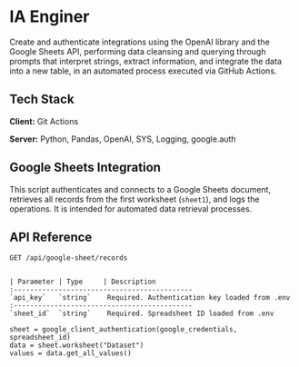 # IA Enginer

Create and authenticate integrations using the OpenAI library and the Google Sheets API, performing data cleansing and querying through prompts that interpret strings, extract information, and integrate the data into a new table, in an automated process executed via GitHub Actions.

## Tech Stack

**Client:** Git Actions

**Server:** Python, Pandas, OpenAI, SYS, Logging, google.auth
## Google Sheets Integration

This script authenticates and connects to a Google Sheets document, retrieves all records from the first worksheet (`sheet1`), and logs the operations.  It is intended for automated data retrieval processes.

## API Reference

```http
GET /api/google-sheet/records


| Parameter | Type     | Description                       
:-------------------------------------------- 
`api_key`   `string`    Required. Authentication key loaded from .env
:-------------------------------------------- 
`sheet_id`  `string`    Required. Spreadsheet ID loaded from .env

sheet = google_client_authentication(google_credentials, spreadsheet_id)
data = sheet.worksheet("Dataset")
values = data.get_all_values()
